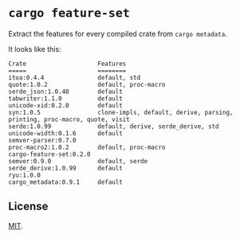# `cargo feature-set`

Extract the features for every compiled crate from `cargo metadata`.

It looks like this:

```
Crate                    Features
=====                    ========
itoa:0.4.4               default, std
quote:1.0.2              default, proc-macro
serde_json:1.0.40        default
tabwriter:1.1.0          default
unicode-xid:0.2.0        default
syn:1.0.5                clone-impls, default, derive, parsing, printing, proc-macro, quote, visit
serde:1.0.99             default, derive, serde_derive, std
unicode-width:0.1.6      default
semver-parser:0.7.0
proc-macro2:1.0.2        default, proc-macro
cargo-feature-set:0.2.0
semver:0.9.0             default, serde
serde_derive:1.0.99      default
ryu:1.0.0
cargo_metadata:0.9.1     default
```

## License

[MIT](LICENSE).
